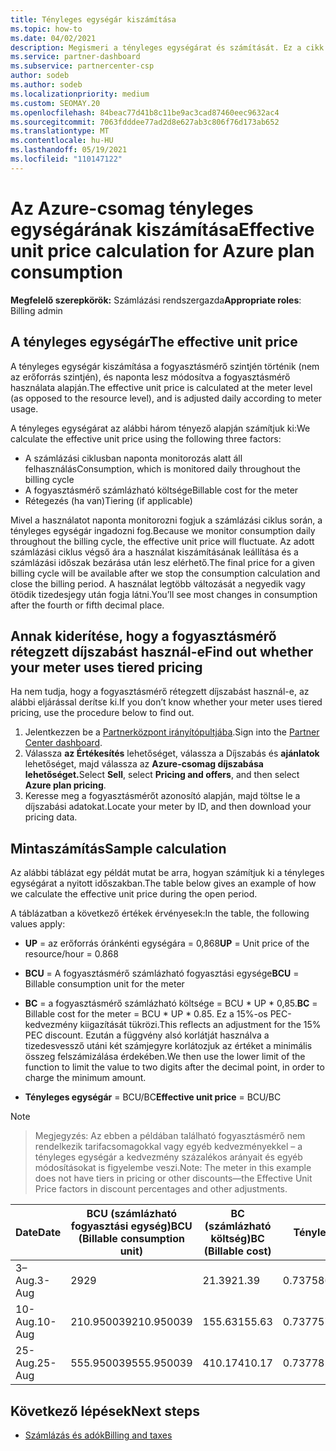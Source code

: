 ```yaml
---
title: Tényleges egységár kiszámítása
ms.topic: how-to
ms.date: 04/02/2021
description: Megismeri a tényleges egységárat és számítását. Ez a cikk egy mintaszámítást is tartalmaz.
ms.service: partner-dashboard
ms.subservice: partnercenter-csp
author: sodeb
ms.author: sodeb
ms.localizationpriority: medium
ms.custom: SEOMAY.20
ms.openlocfilehash: 84beac77d41b8c11be9ac3cad87460eec9632ac4
ms.sourcegitcommit: 7063fdddee77ad2d8e627ab3c806f76d173ab652
ms.translationtype: MT
ms.contentlocale: hu-HU
ms.lasthandoff: 05/19/2021
ms.locfileid: "110147122"
---
```

# <a name="effective-unit-price-calculation-for-azure-plan-consumption"></a><span data-ttu-id="5c9a3-104">Az Azure-csomag tényleges egységárának kiszámítása</span><span class="sxs-lookup"><span data-stu-id="5c9a3-104">Effective unit price calculation for Azure plan consumption</span></span>

<span data-ttu-id="5c9a3-105">**Megfelelő szerepkörök:** Számlázási rendszergazda</span><span class="sxs-lookup"><span data-stu-id="5c9a3-105">**Appropriate roles**: Billing admin</span></span>

## <a name="the-effective-unit-price"></a><span data-ttu-id="5c9a3-106">A tényleges egységár</span><span class="sxs-lookup"><span data-stu-id="5c9a3-106">The effective unit price</span></span>

<span data-ttu-id="5c9a3-107">A tényleges egységár kiszámítása a fogyasztásmérő szintjén történik (nem az erőforrás szintjén), és naponta lesz módosítva a fogyasztásmérő használata alapján.</span><span class="sxs-lookup"><span data-stu-id="5c9a3-107">The effective unit price is calculated at the meter level (as opposed to the resource level), and is adjusted daily according to meter usage.</span></span>

<span data-ttu-id="5c9a3-108">A tényleges egységárat az alábbi három tényező alapján számítjuk ki:</span><span class="sxs-lookup"><span data-stu-id="5c9a3-108">We calculate the effective unit price using the following three factors:</span></span>

- <span data-ttu-id="5c9a3-109">A számlázási ciklusban naponta monitorozás alatt áll felhasználás</span><span class="sxs-lookup"><span data-stu-id="5c9a3-109">Consumption, which is monitored daily throughout the billing cycle</span></span>
- <span data-ttu-id="5c9a3-110">A fogyasztásmérő számlázható költsége</span><span class="sxs-lookup"><span data-stu-id="5c9a3-110">Billable cost for the meter</span></span>
- <span data-ttu-id="5c9a3-111">Rétegezés (ha van)</span><span class="sxs-lookup"><span data-stu-id="5c9a3-111">Tiering (if applicable)</span></span>

<span data-ttu-id="5c9a3-112">Mivel a használatot naponta monitorozni fogjuk a számlázási ciklus során, a tényleges egységár ingadozni fog.</span><span class="sxs-lookup"><span data-stu-id="5c9a3-112">Because we monitor consumption daily throughout the billing cycle, the effective unit price will fluctuate.</span></span> <span data-ttu-id="5c9a3-113">Az adott számlázási ciklus végső ára a használat kiszámításának leállítása és a számlázási időszak bezárása után lesz elérhető.</span><span class="sxs-lookup"><span data-stu-id="5c9a3-113">The final price for a given billing cycle will be available after we stop the consumption calculation and close the billing period.</span></span> <span data-ttu-id="5c9a3-114">A használat legtöbb változását a negyedik vagy ötödik tizedesjegy után fogja látni.</span><span class="sxs-lookup"><span data-stu-id="5c9a3-114">You’ll see most changes in consumption after the fourth or fifth decimal place.</span></span>

## <a name="find-out-whether-your-meter-uses-tiered-pricing"></a><span data-ttu-id="5c9a3-115">Annak kiderítése, hogy a fogyasztásmérő rétegzett díjszabást használ-e</span><span class="sxs-lookup"><span data-stu-id="5c9a3-115">Find out whether your meter uses tiered pricing</span></span>

<span data-ttu-id="5c9a3-116">Ha nem tudja, hogy a fogyasztásmérő rétegzett díjszabást használ-e, az alábbi eljárással derítse ki.</span><span class="sxs-lookup"><span data-stu-id="5c9a3-116">If you don’t know whether your meter uses tiered pricing, use the procedure below to find out.</span></span> 

1. <span data-ttu-id="5c9a3-117">Jelentkezzen be a [Partnerközpont irányítópultjába](https://partner.microsoft.com/dashboard/).</span><span class="sxs-lookup"><span data-stu-id="5c9a3-117">Sign into the [Partner Center dashboard](https://partner.microsoft.com/dashboard/).</span></span>
2. <span data-ttu-id="5c9a3-118">Válassza **az Értékesítés** lehetőséget, válassza a Díjszabás és **ajánlatok** lehetőséget, majd válassza az **Azure-csomag díjszabása lehetőséget.**</span><span class="sxs-lookup"><span data-stu-id="5c9a3-118">Select **Sell**, select **Pricing and offers**, and then select **Azure plan pricing**.</span></span>
3. <span data-ttu-id="5c9a3-119">Keresse meg a fogyasztásmérőt azonosító alapján, majd töltse le a díjszabási adatokat.</span><span class="sxs-lookup"><span data-stu-id="5c9a3-119">Locate your meter by ID, and then download your pricing data.</span></span> 

## <a name="sample-calculation"></a><span data-ttu-id="5c9a3-120">Mintaszámítás</span><span class="sxs-lookup"><span data-stu-id="5c9a3-120">Sample calculation</span></span>

<span data-ttu-id="5c9a3-121">Az alábbi táblázat egy példát mutat be arra, hogyan számítjuk ki a tényleges egységárat a nyitott időszakban.</span><span class="sxs-lookup"><span data-stu-id="5c9a3-121">The table below gives an example of how we calculate the effective unit price during the open period.</span></span>

<span data-ttu-id="5c9a3-122">A táblázatban a következő értékek érvényesek:</span><span class="sxs-lookup"><span data-stu-id="5c9a3-122">In the table, the following values apply:</span></span> 

- <span data-ttu-id="5c9a3-123">**UP** = az erőforrás óránkénti egységára = 0,868</span><span class="sxs-lookup"><span data-stu-id="5c9a3-123">**UP** = Unit price of the resource/hour = 0.868</span></span>

- <span data-ttu-id="5c9a3-124">**BCU** = A fogyasztásmérő számlázható fogyasztási egysége</span><span class="sxs-lookup"><span data-stu-id="5c9a3-124">**BCU** = Billable consumption unit for the meter</span></span>

- <span data-ttu-id="5c9a3-125">**BC** = a fogyasztásmérő számlázható költsége = BCU \* UP \* 0,85.</span><span class="sxs-lookup"><span data-stu-id="5c9a3-125">**BC** = Billable cost for the meter = BCU \* UP \* 0.85.</span></span> <span data-ttu-id="5c9a3-126">Ez a 15%-os PEC-kedvezmény kiigazítását tükrözi.</span><span class="sxs-lookup"><span data-stu-id="5c9a3-126">This reflects an adjustment for the 15% PEC discount.</span></span> <span data-ttu-id="5c9a3-127">Ezután a függvény alsó korlátját használva a tizedesvessző utáni két számjegyre korlátozjuk az értéket a minimális összeg felszámizálása érdekében.</span><span class="sxs-lookup"><span data-stu-id="5c9a3-127">We then use the lower limit of the function to limit the value to two digits after the decimal point, in order to charge the minimum amount.</span></span> 

- <span data-ttu-id="5c9a3-128">**Tényleges egységár** = BCU/BC</span><span class="sxs-lookup"><span data-stu-id="5c9a3-128">**Effective unit price** = BCU/BC</span></span>

>[!NOTE]

><span data-ttu-id="5c9a3-129">Megjegyzés: Az ebben a példában található fogyasztásmérő nem rendelkezik tarifacsomagokkal vagy egyéb kedvezményekkel – a tényleges egységár a kedvezmény százalékos arányait és egyéb módosításokat is figyelembe veszi.</span><span class="sxs-lookup"><span data-stu-id="5c9a3-129">Note: The meter in this example does not have tiers in pricing or other discounts—the Effective Unit Price factors in discount percentages and other adjustments.</span></span>


| <span data-ttu-id="5c9a3-130">Date</span><span class="sxs-lookup"><span data-stu-id="5c9a3-130">Date</span></span> | <span data-ttu-id="5c9a3-131">BCU (számlázható fogyasztási egység)</span><span class="sxs-lookup"><span data-stu-id="5c9a3-131">BCU (Billable consumption unit)</span></span> | <span data-ttu-id="5c9a3-132">BC (számlázható költség)</span><span class="sxs-lookup"><span data-stu-id="5c9a3-132">BC (Billable cost)</span></span> | <span data-ttu-id="5c9a3-133">Tényleges egységár</span><span class="sxs-lookup"><span data-stu-id="5c9a3-133">Effective unit price</span></span> |
| ------ | ----------- | ----------- | ----------- |  
| <span data-ttu-id="5c9a3-134">3–Aug.</span><span class="sxs-lookup"><span data-stu-id="5c9a3-134">3-Aug</span></span> | <span data-ttu-id="5c9a3-135">29</span><span class="sxs-lookup"><span data-stu-id="5c9a3-135">29</span></span> | <span data-ttu-id="5c9a3-136">21.39</span><span class="sxs-lookup"><span data-stu-id="5c9a3-136">21.39</span></span> | <span data-ttu-id="5c9a3-137">0.737586206896552</span><span class="sxs-lookup"><span data-stu-id="5c9a3-137">0.737586206896552</span></span> |
| <span data-ttu-id="5c9a3-138">10-Aug.</span><span class="sxs-lookup"><span data-stu-id="5c9a3-138">10-Aug</span></span> | <span data-ttu-id="5c9a3-139">210.950039</span><span class="sxs-lookup"><span data-stu-id="5c9a3-139">210.950039</span></span> | <span data-ttu-id="5c9a3-140">155.63</span><span class="sxs-lookup"><span data-stu-id="5c9a3-140">155.63</span></span> | <span data-ttu-id="5c9a3-141">0.737757626107858</span><span class="sxs-lookup"><span data-stu-id="5c9a3-141">0.737757626107858</span></span> |
| <span data-ttu-id="5c9a3-142">25-Aug.</span><span class="sxs-lookup"><span data-stu-id="5c9a3-142">25-Aug</span></span> | <span data-ttu-id="5c9a3-143">555.950039</span><span class="sxs-lookup"><span data-stu-id="5c9a3-143">555.950039</span></span> | <span data-ttu-id="5c9a3-144">410.17</span><span class="sxs-lookup"><span data-stu-id="5c9a3-144">410.17</span></span> | <span data-ttu-id="5c9a3-145">0.737782122900436</span><span class="sxs-lookup"><span data-stu-id="5c9a3-145">0.737782122900436</span></span> |

## <a name="next-steps"></a><span data-ttu-id="5c9a3-146">Következő lépések</span><span class="sxs-lookup"><span data-stu-id="5c9a3-146">Next steps</span></span>

- [<span data-ttu-id="5c9a3-147">Számlázás és adók</span><span class="sxs-lookup"><span data-stu-id="5c9a3-147">Billing and taxes</span></span>](billing.md)
